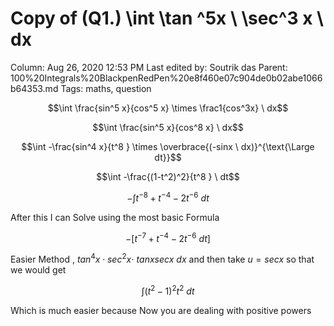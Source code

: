# Copy of (Q1.) \int \tan ^5x \ \sec^3 x \  dx

Column: Aug 26, 2020 12:53 PM
Last edited by: Soutrik das
Parent: 100%20Integrals%20BlackpenRedPen%20e8f460e07c904de0b02abe1066b64353.md
Tags: maths, question

$$\int \frac{sin^5 x}{cos^5 x} \times \frac1{cos^3x} \ dx$$

$$\int \frac{sin^5 x}{cos^8 x} \  dx$$

$$\int -\frac{sin^4 x}{t^8 } \times \overbrace{(-sinx \  dx)}^{\text{\Large dt}}$$

$$\int -\frac{(1-t^2)^2}{t^8 } \ dt$$

$$-\int {t^{-8}} +t^{-4} -2t^{-6} \ dt$$

After this I can Solve using the most basic Formula

$$- \left[ {t^{-7}} +t^{-4} -2t^{-6} \ dt \right]$$

Easier Method , $tan^4x \cdot sec^2x \cdot \  tanx secx \ dx$  and then take $u=sec x$ so that we would get 

$$\int(t^2-1)^2t^2 \ dt$$

Which is much easier because Now you are dealing with positive powers